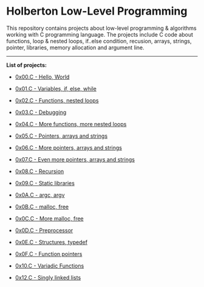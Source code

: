 # Holberton Low-Level Programming

This repository contains projects about low-level programming & algorithms working with C programming language. The projects include C code about functions, loop & nested loops, if..else condition, recusion, arrays, strings, pointer, libraries, memory allocation and argument line.

---

**List of projects:**

- [0x00.C - Hello, World](https://github.com/KristiSeraj/holbertonschool-low_level_programming/tree/main/0x00-hello_world)

- [0x01.C - Variables, if, else, while](https://github.com/KristiSeraj/holbertonschool-low_level_programming/tree/main/0x01-variables_if_else_while)

- [0x02.C - Functions, nested loops](https://github.com/KristiSeraj/holbertonschool-low_level_programming/tree/main/0x02-functions_nested_loops)

- [0x03.C - Debugging](https://github.com/KristiSeraj/holbertonschool-low_level_programming/tree/main/0x03-debugging)

- [0x04.C - More functions, more nested loops](https://github.com/KristiSeraj/holbertonschool-low_level_programming/tree/main/0x04-more_functions_nested_loops)

- [0x05.C - Pointers, arrays and strings](https://github.com/KristiSeraj/holbertonschool-low_level_programming/tree/main/0x05-pointers_arrays_strings)

- [0x06.C - More pointers, arrays and strings](https://github.com/KristiSeraj/holbertonschool-low_level_programming/tree/main/0x06-pointers_arrays_strings)

- [0x07.C - Even more pointers, arrays and strings](https://github.com/KristiSeraj/holbertonschool-low_level_programming/tree/main/0x07-pointers_arrays_strings)

- [0x08.C - Recursion](https://github.com/KristiSeraj/holbertonschool-low_level_programming/tree/main/0x08-recursion)

- [0x09.C - Static libraries](https://github.com/KristiSeraj/holbertonschool-low_level_programming/tree/main/0x09-static_libraries)

- [0x0A.C - argc, argv](https://github.com/KristiSeraj/holbertonschool-low_level_programming/tree/main/0x0A-argc_argv)

- [0x0B.C - malloc, free](https://github.com/KristiSeraj/holbertonschool-low_level_programming/tree/main/0x0B-malloc_free)

- [0x0C.C - More malloc, free](https://github.com/KristiSeraj/holbertonschool-low_level_programming/tree/main/0x0C-more_malloc_free)

- [0x0D.C - Preprocessor](https://github.com/KristiSeraj/holbertonschool-low_level_programming/tree/main/0x0D-preprocessor)

- [0x0E.C - Structures, typedef](https://github.com/KristiSeraj/holbertonschool-low_level_programming/tree/main/0x0E-structures_typedef)

- [0x0F.C - Function pointers](https://github.com/KristiSeraj/holbertonschool-low_level_programming/tree/main/0x0F-function_pointers)

- [0x10.C - Variadic Functions](https://github.com/KristiSeraj/holbertonschool-low_level_programming/tree/main/0x10-variadic_functions)

- [0x12.C - Singly linked lists](https://github.com/KristiSeraj/holbertonschool-low_level_programming/tree/main/0x12-singly_linked_lists)
